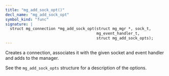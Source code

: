 ```yaml
---
title: "mg_add_sock_opt()"
decl_name: "mg_add_sock_opt"
symbol_kind: "func"
signature: |
  struct mg_connection *mg_add_sock_opt(struct mg_mgr *, sock_t,
                                        mg_event_handler_t,
                                        struct mg_add_sock_opts);
---
```


Creates a connection, associates it with the given socket and event handler
and adds to the manager.

See the `mg_add_sock_opts` structure for a description of the options. 

